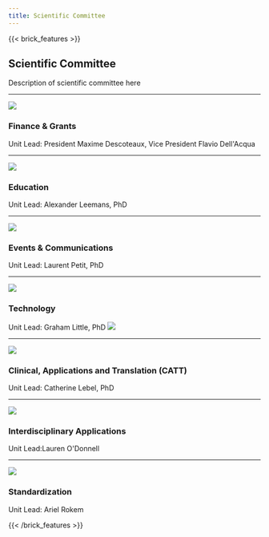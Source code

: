 ```yaml
---
title: Scientific Committee
---
```

{{< brick_features >}}
## Scientific Committee

Description of scientific committee here

---

![](/img/icons/material-symbols/200/rounded/auto_awesome_mosaic.svg)
### Finance & Grants

Unit Lead: President Maxime Descoteaux, Vice President Flavio Dell'Acqua

---

![](/img/icons/material-symbols/200/rounded/auto_awesome_mosaic.svg)
### Education

Unit Lead: Alexander Leemans, PhD

---

![](/img/icons/material-symbols/200/rounded/performance_max.svg)
### Events & Communications

Unit Lead: Laurent Petit, PhD

---

![](/img/icons/material-symbols/200/rounded/design_services.svg)
### Technology

Unit Lead: Graham Little, PhD ![](/uploads/photos/avatars/Graham_Little.JPG)


---

![](/img/icons/material-symbols/200/rounded/devices.svg)
### Clinical, Applications and Translation (CATT)

Unit Lead: Catherine Lebel, PhD

---

![](/img/icons/material-symbols/200/rounded/timer.svg)
### Interdisciplinary Applications

Unit Lead:Lauren O'Donnell

---

![](/img/icons/material-symbols/200/rounded/auto_fix.svg)
### Standardization

Unit Lead: Ariel Rokem


{{< /brick_features >}}